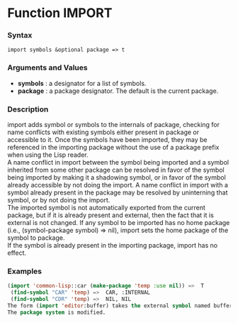 <!-- Generated on 05/10/2020 by https://github.com/anto2oo/clhs-evolved -->

# Function IMPORT

### Syntax
`import symbols &optional package => t`  


### Arguments and Values
- **symbols** : a designator for a list of symbols.   
- **package** : a package designator.  The default is the current package.   


### Description
import adds symbol or symbols to the internals of package, checking for name conflicts with existing symbols either present in package or accessible to it. Once the symbols have been imported, they may be referenced in the importing package without the use of a package prefix when using the Lisp reader.  
A name conflict in import between the symbol being imported and a symbol inherited from some other package can be resolved in favor of the symbol being imported by making it a shadowing symbol, or in favor of the symbol already accessible by not doing the import. A name conflict in import with a symbol already present in the package may be resolved by uninterning that symbol, or by not doing the import.  
The imported symbol is not automatically exported from the current package, but if it is already present and external, then the fact that it is external is not changed.  If any symbol to be imported has no home package (i.e., (symbol-package symbol) =>  nil), import sets the home package of the symbol to package.  
If the symbol is already present in the importing package, import has no effect.



### Examples
```lisp 
(import 'common-lisp::car (make-package 'temp :use nil)) =>  T
 (find-symbol "CAR" 'temp) =>  CAR, :INTERNAL
 (find-symbol "CDR" 'temp) =>  NIL, NIL
The form (import 'editor:buffer) takes the external symbol named buffer in the EDITOR package (this symbol was located when the form was read by the Lisp reader) and adds it to the current package as an internal symbol. The symbol buffer is then present in the current package.Side Effects:
The package system is modified.
```
